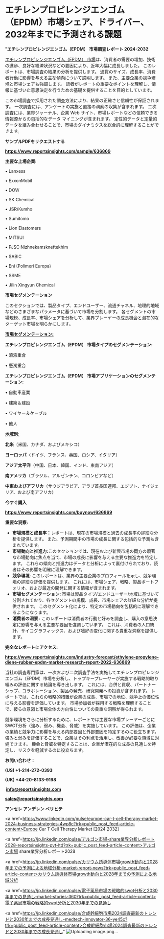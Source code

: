 # エチレンプロピレンジエンゴム（EPDM）市場シェア、ドライバー、2032年までに予測される課題

"<strong>エチレンプロピレンジエンゴム（EPDM） 市場調査レポート 2024-2032</strong>

<a href=https://www.reportsinsights.com/sample/636869>エチレンプロピレンジエンゴム（EPDM） 市場</a>は、消費者の需要の増加、技術の進歩、良好な経済状況などの要因により、近年大幅に成長しました。 このレポートは、市場調査の結果の分析を提供します。 通貨のサイズ、成長率、消費者行動に影響を与える主な傾向について説明します。 また、主要企業の競争環境と市場シェアも強調します。 読者がレポートの重要なポイントを理解し、情報に基づいた意思決定を行うための基礎を提供することを目的としています。

この市場調査で採用された調査方法により、結果の正確さと信頼性が保証されます。 一次調査には、アンケートの実施と直接の洞察の収集が含まれます。 二次調査には、業界ジャーナル、企業 Web サイト、市場レポートなどの信頼できる情報源からの包括的なデータ マイニングが含まれます。 定性的データと定量的データを組み合わせることで、市場のダイナミクスを総合的に理解することができます。

<strong><b>サンプルPDFをリクエストする</b></strong>

<a href=https://www.reportsinsights.com/sample/636869><strong><u>https://www.reportsinsights.com/sample/636869</u></strong></a>

<strong>主要な上場企業:</strong>

• Lanxess

• ExxonMobil

• DOW

• SK Chemical

• JSR/Kumho

• Sumitomo

• Lion Elastomers

• MITSUI

• PJSC Nizhnekamskneftekhim

• SABIC

• Eni (Polimeri Europa)

• SSME

• Jilin Xingyun Chemical

<strong>市場セグメンテーション</strong>

このセクションでは、製品タイプ、エンドユーザー、流通チャネル、地理的地域などのさまざまなパラメータに基づいて市場を分割します。 各セグメントの市場規模、成長率、市場シェアを分析して、業界プレーヤーの成長機会と潜在的なターゲット市場を明らかにします。

<strong><u>市場セグメンテーション</u></strong><strong><u>:</u></strong>

<strong>エチレンプロピレンジエンゴム（EPDM） 市場タイプのセグメンテーション:</strong>

• 溶液重合

• 懸濁重合

<strong>エチレンプロピレンジエンゴム（EPDM） 市場アプリケーションのセグメンテーション:</strong>

• 自動車産業

• 建築＆建設

• ワイヤー＆ケーブル

• 他人

<strong><u>地域別</u></strong><strong><u>:</u></strong>

<strong>北米</strong>（米国、カナダ、およびメキシコ）

<strong>ヨーロッパ</strong>（ドイツ、フランス、英国、ロシア、イタリア）

<strong>アジア太平洋</strong>（中国、日本、韓国、インド、東南アジア）

<strong>南アメリカ</strong>（ブラジル、アルゼンチン、コロンビアなど）

<strong>中東およびアフリカ</strong>（サウジアラビア、アラブ首長国連邦、エジプト、ナイジェリア、および南アフリカ）

<strong>今すぐ購入</strong>

<a href=https://www.reportsinsights.com/buynow/636869><strong><u>https://www.reportsinsights.com/buynow/636869</u></strong></a>

<strong>重要な洞察:</strong>
<ul>
  <li><strong>市場規模と成長率：</strong>レポートは、現在の市場規模と過去の成長率の詳細な分析を提供します。 また、予測期間中の市場の成長に関する包括的な予測も含まれています。</li>
  <li><strong>市場動向と推進力:</strong>このセクションでは、現在および新興市場の両方の顕著な市場動向に焦点を当て、市場の成長に影響を与える主要な推進力を特定します。 これらの傾向と推進力はデータと分析によって裏付けられており、読者はその影響を明確に理解できます。</li>
  <li><strong>競争環境</strong>: このレポートは、業界の主要企業のプロフィールを示し、競争環境の詳細な評価を提供します。 これには、市場シェア、戦略、製品ポートフォリオ、および最近の開発に関する情報が含まれます。</li>
  <li><strong>市場セグメンテーション: </strong>市場は製品タイプ/エンドユーザー/地域に基づいて分割されており、各セグメントの規模、成長、市場シェアの詳細な分析が提供されます。 このセグメント化により、特定の市場動向を包括的に理解できるようになります。</li>
  <li><strong>消費者の洞察 : </strong>このレポートは消費者の行動と好みを調査し、購入の意思決定に影響を与える主要な要因を強調しています。 これは、消費者の人口統計、サイコグラフィックス、および嗜好の変化に関する貴重な洞察を提供します。</li>
</ul>
<strong>完全なレポートにアクセス:</strong>

<a href=https://www.reportsinsights.com/industry-forecast/ethylene-propylene-diene-rubber-epdm-market-research-report-2022-636869><strong><u><b>https://www.reportsinsights.com/industry-forecast/ethylene-propylene-diene-rubber-epdm-market-research-report-2022-636869</b></u></strong></a>

当社の調査専門家は、一次および二次調査手法を実施してエチレンプロピレンジエンゴム（EPDM）市場を分析し、トップキープレーヤーが実施する戦略的取り組みの評価に関する結論を導き出します。 これには、合併と買収、パートナーシップ、コラボレーション、製品の発売、研究開発への投資が含まれます。 レポートでは、これらの戦略的措置が企業の成長、市場での地位、競争上の優位性に与える影響を評価しています。 市場参加者が採用する戦略を理解することで、彼らの意図と市場全体の方向性についての貴重な洞察が得られます。

競争環境をさらに分析するために、レポートでは主要な市場プレーヤーごとにSWOT分析（強み、弱み、機会、脅威）を実施しています。 この評価は、企業の業績と競争力に影響を与える内部要因と外部要因を特定するのに役立ちます。 強みと弱みを評価することで、企業はその利点を活用し、改善が必要な領域に対処できます。 機会と脅威を特定することは、企業が潜在的な成長の見通しを特定し、リスクを軽減するのに役立ちます。

<strong>お問い合わせ：</strong>

<strong>(US) +1-214-272-0393</strong>

<strong>(UK) +44-20-8133-9198</strong>

<strong> </strong><a href=info@reportsinsights.com><strong><u>info@reportsinsights.com</u></strong></a>

<a href=sales@reportsinsights.com><strong><u>sales@reportsinsights.com</u></strong></a>

<strong>アンセレ アンデレン ベリヒテ</strong>

<a href=https://www.linkedin.com/pulse/europe-car-t-cell-therapy-market-2024-business-strategies-4wp8c?trk=public_post_feed-article-content>Europe Car T Cell Therapy Market [2024 2032]</a>

<a href=https://jp.linkedin.com/pulse/アルゴン市場-share業界分析レポート2028-reportsinsights-pvt-ltd?trk=public_post_feed-article-content>アルゴン市場 share業界分析レポート2028</a>

<a href=https://jp.linkedin.com/pulse/カリウム誘導体市場growth動向と2028年までの予測による地域分析-market-report-news?trk=public_post_feed-article-content>カリウム誘導体市場growth動向と2028年までの予測による地域分析</a>

<a href=https://jp.linkedin.com/pulse/電子薬局市場の戦略的swot分析と2030年までの見通し-market-stories-360?trk=public_post_feed-article-content>電子薬局市場の戦略的swot分析と2030年までの見通し</a>

<a href=https://jp.linkedin.com/pulse/合成幹細胞市場2024調査最新のトレンドと2030年までの成長見通し-medtech-innovator-36-ye45c?trk=public_post_feed-article-content>合成幹細胞市場2024調査最新のトレンドと2030年までの成長見通し</a>"
![Uploading image.png…]()

